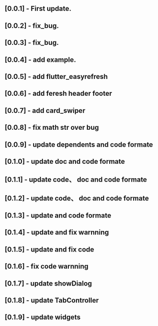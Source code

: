 ## [0.0.1] - First update.
## [0.0.2] - fix_bug.
## [0.0.3] - fix_bug.
## [0.0.4] - add example.
## [0.0.5] - add flutter_easyrefresh
## [0.0.6] - add feresh header footer
## [0.0.7] - add card_swiper
## [0.0.8] - fix math str over bug
## [0.0.9] - update dependents and code formate
## [0.1.0] - update doc and code formate
## [0.1.1] - update code、 doc and code formate
## [0.1.2] - update code、 doc and code formate
## [0.1.3] - update and code formate
## [0.1.4] - update and fix warnning
## [0.1.5] - update and fix code
## [0.1.6] - fix code warnning
## [0.1.7] - update showDialog
## [0.1.8] - update TabController
## [0.1.9] - update widgets

